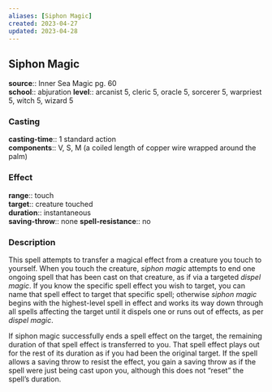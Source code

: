 ```yaml
---
aliases: [Siphon Magic]
created: 2023-04-27
updated: 2023-04-28
---
```


## Siphon Magic

**source**:: Inner Sea Magic pg. 60  
**school**:: abjuration
**level**:: arcanist 5, cleric 5, oracle 5, sorcerer 5, warpriest 5, witch 5, wizard 5

### Casting

**casting-time**:: 1 standard action  
**components**:: V, S, M (a coiled length of copper wire wrapped around the palm)

### Effect

**range**:: touch  
**target**:: creature touched  
**duration**:: instantaneous  
**saving-throw**:: none
**spell-resistance**:: no

### Description

This spell attempts to transfer a magical effect from a creature you touch to yourself. When you touch the creature, *siphon magic* attempts to end one ongoing spell that has been cast on that creature, as if via a targeted *dispel magic*. If you know the specific spell effect you wish to target, you can name that spell effect to target that specific spell; otherwise *siphon magic* begins with the highest-level spell in effect and works its way down through all spells affecting the target until it dispels one or runs out of effects, as per *dispel magic*.  
  
If siphon magic successfully ends a spell effect on the target, the remaining duration of that spell effect is transferred to you. That spell effect plays out for the rest of its duration as if you had been the original target. If the spell allows a saving throw to resist the effect, you gain a saving throw as if the spell were just being cast upon you, although this does not “reset” the spell’s duration.
